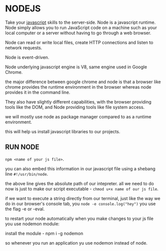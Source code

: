 # NODEJS

Take your [javascript](../javascript/) skills to the server-side.
Node is a javascript runtime. Node simply allows you to run JavaScript code on a machine such as your local computer or a server without having to go through a web browser.

Node can read or write local files, create HTTP connections and listen to network requests.

Node is event-driven.

Node  underlying javascript engine is V8, same engine used in Google Chrome.

the major difference between google chrome and node is that a browser like chrome provides the runtime environment in the browser whereas node provides it in the command line.

They also have slightly different capabilities, with the browser providing tools like the DOM, and Node providing tools like file system access.

we will mostly use node as package manager compared to as a runtime environment.

this will help us install javascript libraries to our projects.

## RUN NODE

`npm <name of your js file>`.

you can also embed this information in our javascript file using a shebang line `#!/usr/bin/node`.

the above line gives the absolute path of our intepreter. all we need to do now is just to make our script executable - `chmod u+x name of our js file`.

if we want to execute a string directly from our terminal, just like the way we do in our browser's console tab, you `node -e console.log("hey")` you use the flag -e or -eval.

to restart your node automatically when you make changes to your js file you use nodemon module:

install the module - npm i -g nodemon

so whenever you run an application yu use nodemon instead of node.

